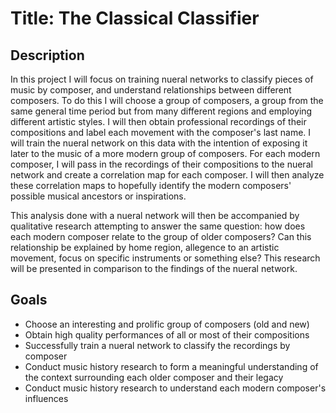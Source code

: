 # Title: The Classical Classifier

## Description
In this project I will focus on training nueral networks to classify pieces of music by composer, and understand relationships between different composers. To do this I will choose a group of composers, a group from the same general time period but from many different regions and employing different artistic styles. I will then obtain professional recordings of their compositions and label each movement with the composer's last name. I will train the nueral network on this data with the intention of exposing it later to the music of a more modern group of composers. For each modern composer, I will pass in the recordings of their compositions to the nueral network and create a correlation map for each composer. I will then analyze these correlation maps to hopefully identify the modern composers' possible musical ancestors or inspirations.

This analysis done with a nueral network will then be accompanied by qualitative research attempting to answer the same question: how does each modern composer relate to the group of older composers? Can this relationship be explained by home region, allegence to an artistic movement, focus on specific instruments or something else? This research will be presented in comparison to the findings of the nueral network.

## Goals
- Choose an interesting and prolific group of composers (old and new)
- Obtain high quality performances of all or most of their compositions
- Successfully train a nueral network to classify the recordings by composer
- Conduct music history research to form a meaningful understanding of the context surrounding each older composer and their legacy
- Conduct music history research to understand each modern composer's influences
